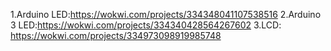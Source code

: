 1.Arduino LED:https://wokwi.com/projects/334348041107538516
2.Arduino 3 LED:https://wokwi.com/projects/334340428564267602
3.LCD: https://wokwi.com/projects/334973098919985748
